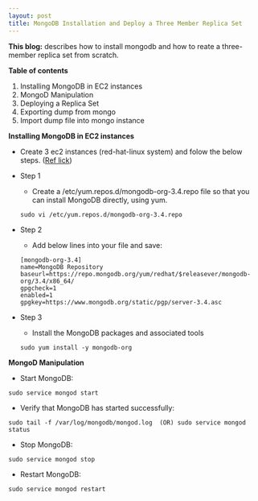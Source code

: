 ```yaml
---
layout: post
title: MongoDB Installation and Deploy a Three Member Replica Set
---
```


**This blog:**
describes how to install mongodb and how to reate a three-member replica set from scratch.

**Table of contents**

  1. Installing MongoDB in EC2 instances
  2. MongoD Manipulation
  3. Deploying a Replica Set
  4. Exporting dump from mongo
  5. Import dump file into mongo instance


**Installing MongoDB in EC2 instances**

  - Create 3 ec2 instances (red-hat-linux system) and folow the below steps. ([Ref lick](https://docs.mongodb.com/manual/tutorial/install-mongodb-on-red-hat/))


* Step 1 
  - Create a /etc/yum.repos.d/mongodb-org-3.4.repo file so that you can install MongoDB directly, using yum.
  
  ```
  sudo vi /etc/yum.repos.d/mongodb-org-3.4.repo
  ```
* Step 2
  - Add below lines into your file and save:

  ```
  [mongodb-org-3.4]
  name=MongoDB Repository
  baseurl=https://repo.mongodb.org/yum/redhat/$releasever/mongodb-org/3.4/x86_64/
  gpgcheck=1
  enabled=1
  gpgkey=https://www.mongodb.org/static/pgp/server-3.4.asc
  ```

* Step 3
  - Install the MongoDB packages and associated tools

  ```
  sudo yum install -y mongodb-org
  ```


**MongoD Manipulation**

  - Start MongoDB:

  ```
  sudo service mongod start
  ```
  
  - Verify that MongoDB has started successfully:

  ```
  sudo tail -f /var/log/mongodb/mongod.log  (OR) sudo service mongod status
  ```
 
  - Stop MongoDB:

  ```
  sudo service mongod stop
  ```
  
  - Restart MongoDB:

  ```
  sudo service mongod restart
  ```




